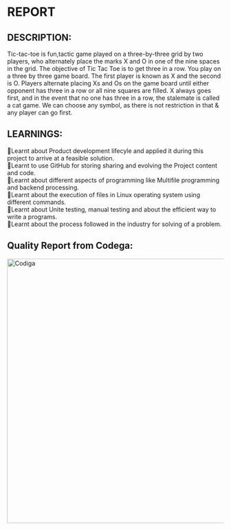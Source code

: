# REPORT

## DESCRIPTION:
Tic-tac-toe is fun,tactic game played on a three-by-three grid by two players, who alternately place the marks X and O in one of the nine spaces in the grid. The objective of Tic Tac Toe is to get three in a row. You play on a three by three game board. The first player is known as X and the second is O. Players alternate placing Xs and Os on the game board until either opponent has three in a row or all nine squares are filled. X always goes first, and in the event that no one has three in a row, the stalemate is called a cat game. We can choose any symbol, as there is not restriction in that & any player can go first.

## LEARNINGS:
📌Learnt about Product development lifecyle and applied it during this project to arrive at a feasible solution.</br>
📌Learnt to use GitHub for storing sharing and evolving the Project content and code.</br>
📌Learnt about different aspects of programming like Multifile programming and backend processing.</br>
📌Learnt about the execution of files in Linux operating system using different commands.</br>
📌Learnt about Unite testing, manual testing and about the efficient way to write a programs.</br>
📌Learnt about the process followed in the industry for solving of a problem.</br>

## Quality Report from Codega:
<img width="614" alt="Codiga" src="https://user-images.githubusercontent.com/98833151/156345909-ad878805-b49f-455a-b378-e7e37b9f76fd.png">
